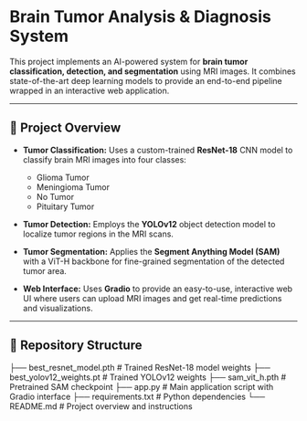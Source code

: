 # Brain Tumor Analysis & Diagnosis System

This project implements an AI-powered system for **brain tumor classification, detection, and segmentation** using MRI images. It combines state-of-the-art deep learning models to provide an end-to-end pipeline wrapped in an interactive web application.

---

## 🚀 Project Overview

- **Tumor Classification:** Uses a custom-trained **ResNet-18** CNN model to classify brain MRI images into four classes:  
  - Glioma Tumor  
  - Meningioma Tumor  
  - No Tumor  
  - Pituitary Tumor

- **Tumor Detection:** Employs the **YOLOv12** object detection model to localize tumor regions in the MRI scans.

- **Tumor Segmentation:** Applies the **Segment Anything Model (SAM)** with a ViT-H backbone for fine-grained segmentation of the detected tumor area.

- **Web Interface:** Uses **Gradio** to provide an easy-to-use, interactive web UI where users can upload MRI images and get real-time predictions and visualizations.

---

## 📂 Repository Structure
├── best_resnet_model.pth # Trained ResNet-18 model weights
├── best_yolov12_weights.pt # Trained YOLOv12 weights
├── sam_vit_h.pth # Pretrained SAM checkpoint
├── app.py # Main application script with Gradio interface
├── requirements.txt # Python dependencies
└── README.md # Project overview and instructions
